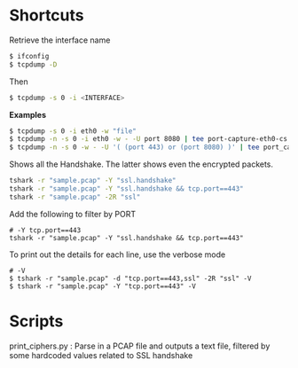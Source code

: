 # Shortcuts
Retrieve the interface name 
```bash
$ ifconfig
$ tcpdump -D
```

Then 
```bash
$ tcpdump -s 0 -i <INTERFACE>
```

**Examples**
```bash
$ tcpdump -s 0 -i eth0 -w "file"
$ tcpdump -n -s 0 -i eth0 -w - -U port 8080 | tee port-capture-eth0-cs.pcap | tcpdump -n -r - 
$ tcpdump -n -s 0 -w - -U '( (port 443) or (port 8080) )' | tee port_cap.pcap | tcpdump -n -r -
```

Shows all the Handshake. The latter shows even the encrypted packets.
```bash
tshark -r "sample.pcap" -Y "ssl.handshake"
tshark -r "sample.pcap" -Y "ssl.handshake && tcp.port==443"
tshark -r "sample.pcap" -2R "ssl"
```

Add the following to filter by PORT
```
# -Y tcp.port==443
tshark -r "sample.pcap" -Y "ssl.handshake && tcp.port==443"
```

To print out the details for each line, use the verbose mode 
```
# -V
$ tshark -r "sample.pcap" -d "tcp.port==443,ssl" -2R "ssl" -V
$ tshark -r "sample.pcap" -Y "tcp.port==443" -V
```

# Scripts 
print_ciphers.py : Parse in a PCAP file and outputs a text file, filtered by some hardcoded values related to SSL handshake
